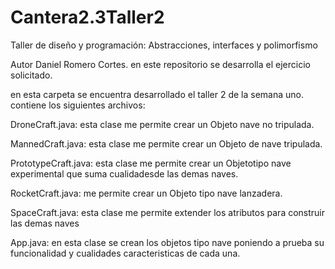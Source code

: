 # Cantera2.3Taller2
Taller de diseño y programación: Abstracciones, interfaces y polimorfismo

Autor Daniel Romero Cortes. en este repositorio se desarrolla el ejercicio solicitado.

en esta carpeta se encuentra desarrollado el taller 2 de la semana uno. contiene los siguientes archivos:

DroneCraft.java: esta clase me permite crear un Objeto nave no tripulada.

MannedCraft.java: esta clase me permite crear un Objeto de nave tripulada.

PrototypeCraft.java: esta clase me permite crear un Objetotipo nave experimental que suma cualidadesde las demas naves.

RocketCraft.java: me permite crear un Objeto tipo nave lanzadera.

SpaceCraft.java: esta clase me permite extender los atributos para construir las demas naves

App.java: en esta clase se crean los objetos tipo nave poniendo a prueba su funcionalidad y cualidades caracteristicas de cada una.
